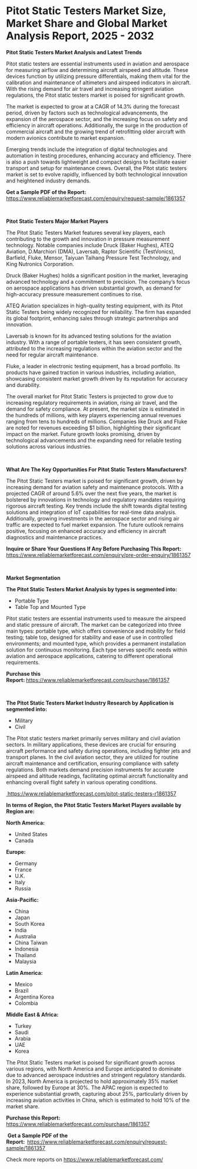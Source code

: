 <p><h1>Pitot Static Testers Market Size, Market Share and Global Market Analysis Report, 2025 - 2032</h1></p><p><strong>Pitot Static Testers Market Analysis and Latest Trends</strong></p>
<p><p>Pitot static testers are essential instruments used in aviation and aerospace for measuring airflow and determining aircraft airspeed and altitude. These devices function by utilizing pressure differentials, making them vital for the calibration and maintenance of altimeters and airspeed indicators in aircraft. With the rising demand for air travel and increasing stringent aviation regulations, the Pitot static testers market is poised for significant growth.</p><p>The market is expected to grow at a CAGR of 14.3% during the forecast period, driven by factors such as technological advancements, the expansion of the aerospace sector, and the increasing focus on safety and efficiency in aircraft operations. Additionally, the surge in the production of commercial aircraft and the growing trend of retrofitting older aircraft with modern avionics contribute to market expansion. </p><p>Emerging trends include the integration of digital technologies and automation in testing procedures, enhancing accuracy and efficiency. There is also a push towards lightweight and compact designs to facilitate easier transport and setup for maintenance crews. Overall, the Pitot static testers market is set to evolve rapidly, influenced by both technological innovation and heightened industry demands.</p></p>
<p><strong>Get a Sample PDF of the Report:&nbsp;</strong> <a href="https://www.reliablemarketforecast.com/enquiry/request-sample/1861357?utm_campaign=2808&utm_medium=2&utm_source=Github&utm_content=ia&utm_term=11042025&utm_id=pitot-static-testers">https://www.reliablemarketforecast.com/enquiry/request-sample/1861357</a></p>
<p>&nbsp;</p>
<p><strong>Pitot Static Testers Major Market Players</strong></p>
<p><p>The Pitot Static Testers Market features several key players, each contributing to the growth and innovation in pressure measurement technology. Notable companies include Druck (Baker Hughes), ATEQ Aviation, D.Marchiori (DMA), Laversab, Raptor Scientific (TestVonics), Barfield, Fluke, Mensor, Taiyuan Taihang Pressure Test Technology, and King Nutronics Corporation.</p><p>Druck (Baker Hughes) holds a significant position in the market, leveraging advanced technology and a commitment to precision. The company’s focus on aerospace applications has driven substantial growth, as demand for high-accuracy pressure measurement continues to rise. </p><p>ATEQ Aviation specializes in high-quality testing equipment, with its Pitot Static Testers being widely recognized for reliability. The firm has expanded its global footprint, enhancing sales through strategic partnerships and innovation.</p><p>Laversab is known for its advanced testing solutions for the aviation industry. With a range of portable testers, it has seen consistent growth, attributed to the increasing regulations within the aviation sector and the need for regular aircraft maintenance.</p><p>Fluke, a leader in electronic testing equipment, has a broad portfolio. Its products have gained traction in various industries, including aviation, showcasing consistent market growth driven by its reputation for accuracy and durability.</p><p>The overall market for Pitot Static Testers is projected to grow due to increasing regulatory requirements in aviation, rising air travel, and the demand for safety compliance. At present, the market size is estimated in the hundreds of millions, with key players experiencing annual revenues ranging from tens to hundreds of millions. Companies like Druck and Fluke are noted for revenues exceeding $1 billion, highlighting their significant impact on the market. Future growth looks promising, driven by technological advancements and the expanding need for reliable testing solutions across various industries.</p></p>
<p>&nbsp;</p>
<p><strong>What Are The Key Opportunities For Pitot Static Testers Manufacturers?</strong></p>
<p><p>The Pitot Static Testers market is poised for significant growth, driven by increasing demand for aviation safety and maintenance protocols. With a projected CAGR of around 5.6% over the next five years, the market is bolstered by innovations in technology and regulatory mandates requiring rigorous aircraft testing. Key trends include the shift towards digital testing solutions and integration of IoT capabilities for real-time data analysis. Additionally, growing investments in the aerospace sector and rising air traffic are expected to fuel market expansion. The future outlook remains positive, focusing on enhanced accuracy and efficiency in aircraft diagnostics and maintenance practices.</p></p>
<p><strong>Inquire or Share Your Questions If Any Before Purchasing This Report:</strong> <a href="https://www.reliablemarketforecast.com/enquiry/pre-order-enquiry/1861357?utm_campaign=2808&utm_medium=2&utm_source=Github&utm_content=ia&utm_term=11042025&utm_id=pitot-static-testers">https://www.reliablemarketforecast.com/enquiry/pre-order-enquiry/1861357</a></p>
<p>&nbsp;</p>
<p><strong>Market Segmentation</strong></p>
<p><strong>The Pitot Static Testers Market Analysis by types is segmented into:</strong></p>
<p><ul><li>Portable Type</li><li>Table Top and Mounted Type</li></ul></p>
<p><p>Pitot static testers are essential instruments used to measure the airspeed and static pressure of aircraft. The market can be categorized into three main types: portable type, which offers convenience and mobility for field testing; table top, designed for stability and ease of use in controlled environments; and mounted type, which provides a permanent installation solution for continuous monitoring. Each type serves specific needs within aviation and aerospace applications, catering to different operational requirements.</p></p>
<p><strong>Purchase this Report:&nbsp;</strong><a href="https://www.reliablemarketforecast.com/purchase/1861357?utm_campaign=2808&utm_medium=2&utm_source=Github&utm_content=ia&utm_term=11042025&utm_id=pitot-static-testers">https://www.reliablemarketforecast.com/purchase/1861357</a></p>
<p>&nbsp;</p>
<p><strong>The Pitot Static Testers Market Industry Research by Application is segmented into:</strong></p>
<p><ul><li>Military</li><li>Civil</li></ul></p>
<p><p>The Pitot static testers market primarily serves military and civil aviation sectors. In military applications, these devices are crucial for ensuring aircraft performance and safety during operations, including fighter jets and transport planes. In the civil aviation sector, they are utilized for routine aircraft maintenance and certification, ensuring compliance with safety regulations. Both markets demand precision instruments for accurate airspeed and altitude readings, facilitating optimal aircraft functionality and enhancing overall flight safety in various operating conditions.</p></p>
<p><a href="https://www.reliablemarketforecast.com/pitot-static-testers-r1861357?utm_campaign=2808&utm_medium=2&utm_source=Github&utm_content=ia&utm_term=11042025&utm_id=pitot-static-testers">&nbsp;https://www.reliablemarketforecast.com/pitot-static-testers-r1861357</a></p>
<p><strong>In terms of Region, the Pitot Static Testers Market Players available by Region are:</strong></p>
<p>
    <p> <strong> North America: </strong>
        <ul>
            <li>United States</li>
            <li>Canada</li>
        </ul>
        </p> 
    <p> <strong> Europe: </strong>
        <ul>
            <li>Germany</li>
            <li>France</li>
            <li>U.K.</li>
            <li>Italy</li>
            <li>Russia</li>
        </ul>
        </p> 
    <p> <strong> Asia-Pacific: </strong>
        <ul>
            <li>China</li>
            <li>Japan</li>
            <li>South Korea</li>
            <li>India</li>
            <li>Australia</li>
            <li>China Taiwan</li>
            <li>Indonesia</li>
            <li>Thailand</li>
            <li>Malaysia</li>
        </ul>
        </p> 
    <p> <strong> Latin America: </strong>
        <ul>
            <li>Mexico</li>
            <li>Brazil</li>
            <li>Argentina Korea</li>
            <li>Colombia</li>
        </ul>
        </p> 
    <p> <strong> Middle East & Africa: </strong>
        <ul>
            <li>Turkey</li>
            <li>Saudi</li>
            <li>Arabia</li>
            <li>UAE</li>
            <li>Korea</li>
        </ul>
    </p>
    </p>
<p><p>The Pitot Static Testers market is poised for significant growth across various regions, with North America and Europe anticipated to dominate due to advanced aerospace industries and stringent regulatory standards. In 2023, North America is projected to hold approximately 35% market share, followed by Europe at 30%. The APAC region is expected to experience substantial growth, capturing about 25%, particularly driven by increasing aviation activities in China, which is estimated to hold 10% of the market share.</p></p>
<p><strong>Purchase this Report: </strong><a href="https://www.reliablemarketforecast.com/purchase/1861357?utm_campaign=2808&utm_medium=2&utm_source=Github&utm_content=ia&utm_term=11042025&utm_id=pitot-static-testers">https://www.reliablemarketforecast.com/purchase/1861357</a></p>
<p>&nbsp;<strong>Get a Sample PDF of the Report:&nbsp;&nbsp;</strong><a href="https://www.reliablemarketforecast.com/enquiry/request-sample/1861357?utm_campaign=2808&utm_medium=2&utm_source=Github&utm_content=ia&utm_term=11042025&utm_id=pitot-static-testers">https://www.reliablemarketforecast.com/enquiry/request-sample/1861357</a></p>
<p><strong></strong></p>
<p>Check more reports on <a href="https://www.reliablemarketforecast.com/?utm_campaign=2808&utm_medium=2&utm_source=Github&utm_content=ia&utm_term=11042025&utm_id=pitot-static-testers">https://www.reliablemarketforecast.com/</a></p>